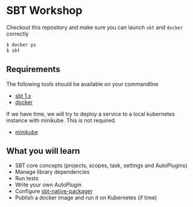 # SBT Workshop

Checkout this repository and make sure you can launch `sbt` and `docker` correctly

```bash
$ docker ps
$ sbt
```

## Requirements

The following tools should be available on your commandline

- [sbt 1.x](http://www.scala-sbt.org/1.x/docs/Setup.html)
- [docker](https://www.docker.com/)

If we have time, we will try to deploy a service to a local kubernetes instance
with minikube. This is not required.

- [minikube](https://kubernetes.io/docs/getting-started-guides/minikube/)

## What you will learn

- SBT core concepts (projects, scopes, task, settings and AutoPlugins)
- Manage library dependencies
- Run tests
- Write your own AutoPlugin
- Configure [sbt-native-packager](https://github.com/sbt/sbt-native-packager)
- Publish a docker image and run it on Kubernetes (if time)
